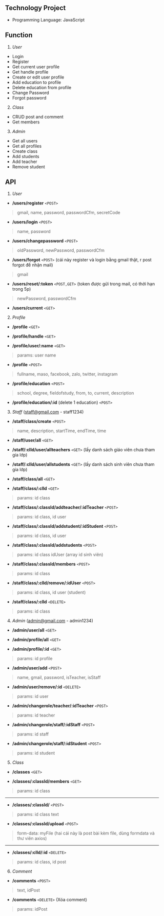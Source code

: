 ## Technology Project
- Programming Language: JavaScript
## Function
1. *User*
- Login
- Register
- Get current user profile
- Get handle profile
- Create or edit user profile
- Add education to profile
- Delete education from profile
- Change Password
- Forgot password
2. *Class*
- CRUD post and comment
- Get members
3. *Admin*
- Get all users
- Get all profiles
- Create class
- Add students
- Add teacher
- Remove student

## API
1. *User*
- **/users/register**  `<POST>`
>gmail, name, password, passwordCfm, secretCode

- **/users/login**  `<POST>`
>name, password

- **/users/changepassword**  `<POST>`
>oldPassword, newPassword, passwordCfm

- **/users/forgot**  `<POST>` (cái này register và login bằng gmail thật, r post forgot để nhận mail)
>gmail

- **/users/reset/:token**  `<POST,GET>` (token được gửi trong mail, có thời hạn trong 5p)
>newPassword, passwordCfm
- **/users/current**  `<GET>`

2. *Profile*
- **/profile**  `<GET>`

- **/profile/handle** `<GET>`

- **/profile/user/:name**  `<GET>`
>params: user name

- **/profile**  `<POST>`
>fullname, maso, facebook, zalo, twitter, instagram

- **/profile/education**  `<POST>`
>school, degree, fieldofstudy, from, to, current, description

- **/profile/education/:id** (delete 1 education) `<POST>`

3. *Staff* (staff@gmail.com - staff1234)
- **/staff/class/create**  `<POST>`
>name, description, startTime, endTime, time

- **/staff/user/all**  `<GET>`

- **/staff/:clId/user/allteachers**  `<GET>` (lấy danh sách giáo viên chưa tham gia lớp)

- **/staff/:clId/user/allstudents**  `<GET>` (lấy danh sách sinh viên chưa tham gia lớp)

- **/staff/class/all**  `<GET>`

- **/staff/class/:clId**  `<GET>`
>params: id class

- **/staff/class/:classId/addteacher/:idTeacher**  `<POST>`
>params: id class, id user

- **/staff/class/:classId/addstudent/:idStudent**  `<POST>`
>params: id class, id user

- **/staff/class/:classId/addstudents**  `<POST>`
>params: id class
>idUser (array id sinh viên)

- **/staff/class/:classId/members** `<POST>`
>params: id class

- **/staff/class/:clId/remove/:idUser** `<POST>`
>params: id class, id user (student)

- **/staff/class/:clId** `<DELETE>`
>params: id class

4. *Admin* (admin@gmail.com - admin1234)
- **/admin/user/all**  `<GET>`

- **/admin/profile/all**  `<GET>`

- **/admin/profile/:id**  `<GET>`
>params: id profile

- **/admin/user/add** `<POST>`
>name, gmail, password, isTeacher, isStaff

- **/admin/user/remove/:id** `<DELETE>`
>params: id user

- **/admin/changerole/teacher/:idTeacher** `<POST>`
>params: id teacher

- **/admin/changerole/staff/:idStaff** `<POST>`
>params: id staff

- **/admin/changerole/staff/:idStudent** `<POST>`
>params: id student
5. *Class*  
- **/classes**  `<GET>`

- **/classes/:classId/members**  `<GET>`
>params: id class

---
- **/classes/:classId/** `<POST>`
>params: id class
>text
- **/classes/:classId/upload** `<POST>`
>form-data: myFile
(hai cái này là post bài kèm file, dùng formdata và thư viên axios)
---
- **/classes/:clId/:id** `<DELETE>`
>params: id class, id post

6. *Comment*
- **/comments** `<POST>`
>text, idPost
- **/comments** `<DELETE>` (Xóa comment)
>params: idPost